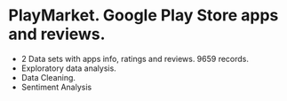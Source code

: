 # PlayMarket. Google Play Store apps and reviews.

- 2 Data sets with apps info, ratings and reviews. 9659 records.
- Exploratory data analysis.
- Data Cleaning.
- Sentiment Analysis

